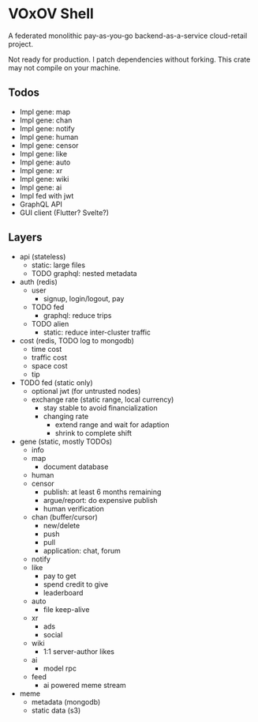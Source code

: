 # VOxOV Shell

A federated monolithic pay-as-you-go backend-as-a-service cloud-retail project.

Not ready for production. I patch dependencies without forking. This crate may not compile on your machine.

## Todos

- Impl gene: map
- Impl gene: chan
- Impl gene: notify
- Impl gene: human
- Impl gene: censor
- Impl gene: like
- Impl gene: auto
- Impl gene: xr
- Impl gene: wiki
- Impl gene: ai
- Impl fed with jwt
- GraphQL API
- GUI client (Flutter? Svelte?)

## Layers

- api (stateless)
    - static: large files
    - TODO graphql: nested metadata
- auth (redis)
    - user
        - signup, login/logout, pay
    - TODO fed
        - graphql: reduce trips
    - TODO alien
        - static: reduce inter-cluster traffic
- cost (redis, TODO log to mongodb)
    - time cost
    - traffic cost
    - space cost
    - tip
- TODO fed (static only)
    - optional jwt (for untrusted nodes)
    - exchange rate (static range, local currency)
        - stay stable to avoid financialization
        - changing rate
            - extend range and wait for adaption
            - shrink to complete shift
- gene (static, mostly TODOs)
    - info
    - map
        - document database
    - human
    - censor
        - publish: at least 6 months remaining
        - argue/report: do expensive publish
        - human verification
    - chan (buffer/cursor)
        - new/delete
        - push
        - pull
        - application: chat, forum
    - notify
    - like
        - pay to get
        - spend credit to give
        - leaderboard
    - auto
        - file keep-alive
    - xr
        - ads
        - social
    - wiki
        - 1:1 server-author likes
    - ai
        - model rpc
    - feed
        - ai powered meme stream
- meme
    - metadata (mongodb)
    - static data (s3)
